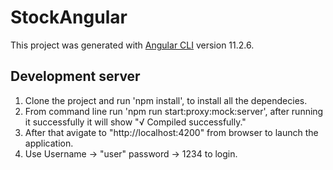 # StockAngular

This project was generated with [Angular CLI](https://github.com/angular/angular-cli) version 11.2.6.

## Development server
1. Clone the project and run 'npm install', to install all the dependecies.
2. From command line run 'npm run start:proxy:mock:server', after running it successfully it will show "√ Compiled successfully."
3. After that avigate to "http://localhost:4200" from browser to launch the application.
4. Use Username -> "user"
       password -> 1234
to login.

